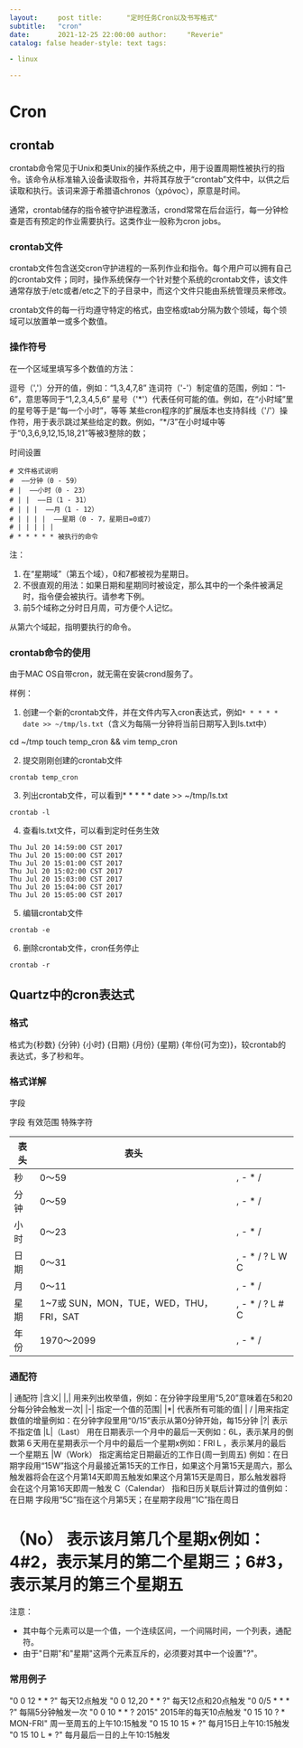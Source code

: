 ```yaml
---
layout:     post title:      "定时任务Cron以及书写格式"
subtitle:   "cron"
date:       2021-12-25 22:00:00 author:     "Reverie"
catalog: false header-style: text tags:

- linux

---
```


# Cron

## crontab

crontab命令常见于Unix和类Unix的操作系统之中，用于设置周期性被执行的指令。该命令从标准输入设备读取指令，并将其存放于“crontab”文件中，以供之后读取和执行。该词来源于希腊语chronos（χρόνος），原意是时间。

通常，crontab储存的指令被守护进程激活，crond常常在后台运行，每一分钟检查是否有预定的作业需要执行。这类作业一般称为cron jobs。

### crontab文件

crontab文件包含送交cron守护进程的一系列作业和指令。每个用户可以拥有自己的crontab文件；同时，操作系统保存一个针对整个系统的crontab文件，该文件通常存放于/etc或者/etc之下的子目录中，而这个文件只能由系统管理员来修改。

crontab文件的每一行均遵守特定的格式，由空格或tab分隔为数个领域，每个领域可以放置单一或多个数值。

### 操作符号

在一个区域里填写多个数值的方法：

逗号（','）分开的值，例如：“1,3,4,7,8” 连词符（'-'）制定值的范围，例如：“1-6”，意思等同于“1,2,3,4,5,6” 星号（'\*'）代表任何可能的值。例如，在“小时域”里的星号等于是“每一个小时”，等等
某些cron程序的扩展版本也支持斜线（'/'）操作符，用于表示跳过某些给定的数。例如，“*/3”在小时域中等于“0,3,6,9,12,15,18,21”等被3整除的数；

时间设置

```
# 文件格式说明
#  ——分钟（0 - 59）
# |  ——小时（0 - 23）
# | |  ——日（1 - 31）
# | | |  ——月（1 - 12）
# | | | |  ——星期（0 - 7，星期日=0或7）
# | | | | |
# * * * * * 被执行的命令
```

注：

1. 在“星期域”（第五个域），0和7都被视为星期日。
2. 不很直观的用法：如果日期和星期同时被设定，那么其中的一个条件被满足时，指令便会被执行。请参考下例。
3. 前5个域称之分时日月周，可方便个人记忆。

从第六个域起，指明要执行的命令。

### crontab命令的使用

由于MAC OS自带cron，就无需在安装crond服务了。

样例：

1. 创建一个新的crontab文件，并在文件内写入cron表达式，例如`* * * * * date >> ~/tmp/ls.txt`（含义为每隔一分钟将当前日期写入到ls.txt中）

cd ~/tmp touch temp_cron && vim temp_cron

2. 提交刚刚创建的crontab文件

```
crontab temp_cron
```

3. 列出crontab文件，可以看到* * * * * date >> ~/tmp/ls.txt

```
crontab -l
```

4. 查看ls.txt文件，可以看到定时任务生效

```
Thu Jul 20 14:59:00 CST 2017
Thu Jul 20 15:00:00 CST 2017
Thu Jul 20 15:01:00 CST 2017
Thu Jul 20 15:02:00 CST 2017
Thu Jul 20 15:03:00 CST 2017
Thu Jul 20 15:04:00 CST 2017
Thu Jul 20 15:05:00 CST 2017
```

5. 编辑crontab文件

```
crontab -e
```

6. 删除crontab文件，cron任务停止

```
crontab -r
```

## Quartz中的cron表达式

### 格式

格式为{秒数} {分钟} {小时} {日期} {月份} {星期} {年份(可为空)}，较crontab的表达式，多了秒和年。

### 格式详解

字段

字段 有效范围 特殊字符

| 表头  | 表头   |     | 
|-----|------|-----|
| 秒   | 0～59 | , - * / |  
| 分钟  | 0～59 | , - * /|   
| 小时  | 0～23 | , - * /|  
| 日期  | 0～31 | , - * / ? L W C|  
| 月   | 0～11 | , - * /|  
| 星期   | 1~7或 SUN，MON，TUE，WED，THU，FRI，SAT | , - * / ? L # C|  
| 年份   | 1970～2099 | , - * /|  

### 通配符

| 通配符 |含义|
|,| 用来列出枚举值，例如：在分钟字段里用“5,20”意味着在5和20分每分钟会触发一次|
|-| 指定一个值的范围| 
|*| 代表所有可能的值| | /
|用来指定数值的增量例如：在分钟字段里用“0/15”表示从第0分钟开始，每15分钟 |?| 表示不指定值 |L|（Last）
用在日期表示一个月中的最后一天例如：6L，表示某月的倒数第６天用在星期表示一个月中的最后一个星期x例如：FRIＬ，表示某月的最后一个星期五 |W（Work） 指定离给定日期最近的工作日(周一到周五)
例如：在日期字段用“15W”指这个月最接近第15天的工作日，如果这个月第15天是周六，那么触发器将会在这个月第14天即周五触发如果这个月第15天是周日，那么触发器将会在这个月第16天即周一触发 C（Calendar）
指和日历关联后计算过的值例如：在日期 字段用“5C”指在这个月第5天；在星期字段用“1C”指在周日

# （No） 表示该月第几个星期x例如：4#2，表示某月的第二个星期三；6#3，表示某月的第三个星期五

注意：

- 其中每个元素可以是一个值，一个连续区间，一个间隔时间，一个列表，通配符。
- 由于"日期"和"星期"这两个元素互斥的，必须要对其中一个设置"?"。

### 常用例子

"0 0 12 * * ?" 每天12点触发
"0 0 12,20 * * ?" 每天12点和20点触发
"0 0/5 * * * ?" 每隔5分钟触发一次
"0 0 10 * * ? 2015" 2015年的每天10点触发
"0 15 10 ? * MON-FRI" 周一至周五的上午10:15触发
"0 15 10 15 * ?" 每月15日上午10:15触发
"0 15 10 L * ?" 每月最后一日的上午10:15触发

